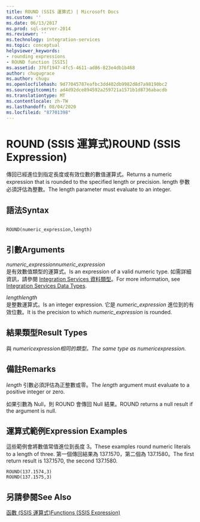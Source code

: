```yaml
---
title: ROUND (SSIS 運算式) | Microsoft Docs
ms.custom: ''
ms.date: 06/13/2017
ms.prod: sql-server-2014
ms.reviewer: ''
ms.technology: integration-services
ms.topic: conceptual
helpviewer_keywords:
- rounding expressions
- ROUND function [SSIS]
ms.assetid: 376f1947-4fc5-4611-ad86-823e4db1b468
author: chugugrace
ms.author: chugu
ms.openlocfilehash: 9d77045787eafbc3dd402db9982d8d7a98190bc2
ms.sourcegitcommit: ad4d92dce894592a259721a1571b1d8736abacdb
ms.translationtype: MT
ms.contentlocale: zh-TW
ms.lasthandoff: 08/04/2020
ms.locfileid: "87701398"
---
```

# <a name="round-ssis-expression"></a><span data-ttu-id="fd4c6-102">ROUND (SSIS 運算式)</span><span class="sxs-lookup"><span data-stu-id="fd4c6-102">ROUND (SSIS Expression)</span></span>
  <span data-ttu-id="fd4c6-103">傳回已經進位到指定長度或有效位數的數值運算式。</span><span class="sxs-lookup"><span data-stu-id="fd4c6-103">Returns a numeric expression that is rounded to the specified length or precision.</span></span> <span data-ttu-id="fd4c6-104">length 參數必須評估為整數。</span><span class="sxs-lookup"><span data-stu-id="fd4c6-104">The length parameter must evaluate to an integer.</span></span>  
  
## <a name="syntax"></a><span data-ttu-id="fd4c6-105">語法</span><span class="sxs-lookup"><span data-stu-id="fd4c6-105">Syntax</span></span>  
  
```  
  
ROUND(numeric_expression,length)  
```  
  
## <a name="arguments"></a><span data-ttu-id="fd4c6-106">引數</span><span class="sxs-lookup"><span data-stu-id="fd4c6-106">Arguments</span></span>  
 <span data-ttu-id="fd4c6-107">*numeric_expression*</span><span class="sxs-lookup"><span data-stu-id="fd4c6-107">*numeric_expression*</span></span>  
 <span data-ttu-id="fd4c6-108">是有效數值類型的運算式。</span><span class="sxs-lookup"><span data-stu-id="fd4c6-108">Is an expression of a valid numeric type.</span></span> <span data-ttu-id="fd4c6-109">如需詳細資訊，請參閱 [Integration Services 資料類型](../data-flow/integration-services-data-types.md)。</span><span class="sxs-lookup"><span data-stu-id="fd4c6-109">For more information, see [Integration Services Data Types](../data-flow/integration-services-data-types.md).</span></span>  
  
 <span data-ttu-id="fd4c6-110">*length*</span><span class="sxs-lookup"><span data-stu-id="fd4c6-110">*length*</span></span>  
 <span data-ttu-id="fd4c6-111">是整數運算式。</span><span class="sxs-lookup"><span data-stu-id="fd4c6-111">Is an integer expression.</span></span> <span data-ttu-id="fd4c6-112">它是 *numeric_expression* 進位到的有效位數。</span><span class="sxs-lookup"><span data-stu-id="fd4c6-112">It is the precision to which *numeric_expression* is rounded.</span></span>  
  
## <a name="result-types"></a><span data-ttu-id="fd4c6-113">結果類型</span><span class="sxs-lookup"><span data-stu-id="fd4c6-113">Result Types</span></span>  
 <span data-ttu-id="fd4c6-114">與 *numeric*_*expression*相同的類型。</span><span class="sxs-lookup"><span data-stu-id="fd4c6-114">The same type as *numeric*_*expression.*</span></span>  
  
## <a name="remarks"></a><span data-ttu-id="fd4c6-115">備註</span><span class="sxs-lookup"><span data-stu-id="fd4c6-115">Remarks</span></span>  
 <span data-ttu-id="fd4c6-116">*length* 引數必須評估為正整數或零。</span><span class="sxs-lookup"><span data-stu-id="fd4c6-116">The *length* argument must evaluate to a positive integer or zero.</span></span>  
  
 <span data-ttu-id="fd4c6-117">如果引數為 Null，則 ROUND 會傳回 Null 結果。</span><span class="sxs-lookup"><span data-stu-id="fd4c6-117">ROUND returns a null result if the argument is null.</span></span>  
  
## <a name="expression-examples"></a><span data-ttu-id="fd4c6-118">運算式範例</span><span class="sxs-lookup"><span data-stu-id="fd4c6-118">Expression Examples</span></span>  
 <span data-ttu-id="fd4c6-119">這些範例會將數值常值進位到長度 3。</span><span class="sxs-lookup"><span data-stu-id="fd4c6-119">These examples round numeric literals to a length of three.</span></span> <span data-ttu-id="fd4c6-120">第一個傳回結果為 137.1570，第二個為 137.1580。</span><span class="sxs-lookup"><span data-stu-id="fd4c6-120">The first return result is 137.1570, the second 137.1580.</span></span>  
  
```  
ROUND(137.1574,3)  
ROUND(137.1575,3)  
```  
  
## <a name="see-also"></a><span data-ttu-id="fd4c6-121">另請參閱</span><span class="sxs-lookup"><span data-stu-id="fd4c6-121">See Also</span></span>  
 [<span data-ttu-id="fd4c6-122">函數 &#40;SSIS 運算式&#41;</span><span class="sxs-lookup"><span data-stu-id="fd4c6-122">Functions &#40;SSIS Expression&#41;</span></span>](functions-ssis-expression.md)  
  
  
